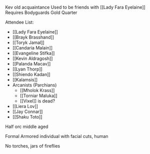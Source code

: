 Kev old acquaintance
Used to be friends with [[Lady Fara Eyelaine]]
Requires Bodyguards
Gold Quarter

Attendee List:
- [[Lady Fara Eyelaine]]  
- [[Brayk Brasshand]]  
- [[Toryk Jamal]]  
- [[Candaria Malain]]  
- [[Evangeline Stifka]]  
- [[Kevin Aldragosh]]  
- [[Palanda Macav]]  
- [[Lyan Thorp]]
- [[Shiendo Kadan]]
- [[Kalamsis]]
- Arcanists (Parchians)
	- [[Mholok Krass]]
	- [[Torniar Maluka]]
	- [[Vixel]] is dead?
- [[Liera Lov]]
- [[Jay Connar]]
- [[Shaku Toto]]

Half orc middle aged


Formal Armored individual with facial cuts, human

No torches, jars of fireflies

